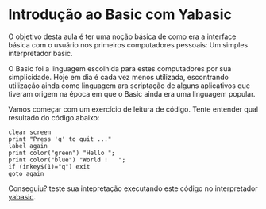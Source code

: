 # Introdução ao Basic com Yabasic

O objetivo desta aula é ter uma noção básica de como era a interface básica com o usuário nos primeiros computadores pessoais: Um simples interpretador basic.

O Basic foi a linguagem escolhida para estes computadores por sua simplicidade. Hoje em dia é cada vez menos utilizada, escontrando utilização ainda como linguagem ara scriptação de alguns aplicativos que tiveram origem na época em que o Basic ainda era uma linguagem popular.

Vamos começar com um exercício de leitura de código. Tente entender qual resultado do código abaixo:

```basic
clear screen
print "Press 'q' to quit ..."
label again
print color("green") "Hello ";
print color("blue") "World !   ";
if (inkey$(1)="q") exit
goto again
```

Conseguiu? teste sua intepretação executando este código no interpretador [yabasic](https://2484.de/yabasic/).

